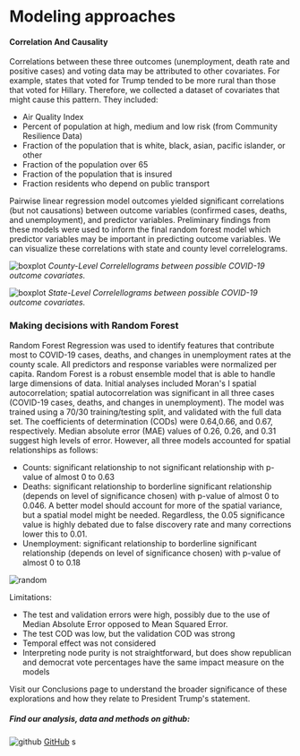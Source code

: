 # Modeling approaches

#### Correlation And Causality
Correlations between these three outcomes (unemployment, death rate and positive cases) and voting data may be attributed to other covariates.  For example, states that voted for Trump tended to be more rural than those that voted for Hillary. Therefore, we collected a dataset of covariates that might cause this pattern. They included:
* Air Quality Index
* Percent of population at high, medium and low risk (from Community Resilience Data)
* Fraction of the population that is white, black, asian, pacific islander, or other
* Fraction of the population over 65
* Fraction of the population that is insured
* Fraction residents who depend on public transport

Pairwise linear regression model outcomes yielded significant correlations (but not causations) between outcome variables (confirmed cases, deaths, and unemployment), and predictor variables. Preliminary findings from these models were used to inform the final random forest model which predictor variables may be important in predicting outcome variables. We can visualize these correlations with state and county level correlelograms.

![boxplot](https://pages.github.ncsu.edu/chaedri/Data-Challenge-GIS713/images/countylevelcorr.png)
*County-Level Correlellograms between possible COVID-19 outcome covariates.*

![boxplot](https://pages.github.ncsu.edu/chaedri/Data-Challenge-GIS713/images/statelevelcorr.png)
*State-Level Correlellograms between possible COVID-19 outcome covariates.*

### Making decisions with Random Forest

Random Forest Regression was used to identify features that contribute most to COVID-19 cases, deaths, and changes in unemployment rates at the county scale.  All predictors and response variables were normalized per capita. Random Forest is a robust ensemble model that is able to handle large dimensions of data. Initial analyses included Moran's I spatial autocorrelation; spatial autocorrelation was significant in all three cases (COVID-19 cases, deaths, and changes in unemployment). The model was trained using a 70/30 training/testing split, and validated with the full data set. The coefficients of determination (CODs) were 0.64,0.66, and 0.67, respectively. Median absolute error (MAE) values of  0.26, 0.26, and 0.31 suggest high levels of error. However, all three models accounted for spatial relationships as follows:
* Counts: significant relationship to not significant relationship with p-value of almost 0 to 0.63
* Deaths: significant relationship to borderline significant relationship (depends on level of significance chosen) with p-value of almost 0 to 0.046. A better model should account for more of the spatial variance, but a spatial model might be needed.  Regardless, the 0.05 significance value is highly debated due to false discovery rate and many corrections lower this to 0.01.
* Unemployment: significant relationship to borderline significant relationship (depends on level of significance chosen) with p-value of almost 0 to 0.18

![random](https://pages.github.ncsu.edu/chaedri/Data-Challenge-GIS713/images/randomforest.PNG)

Limitations:
* The test and validation errors were high, possibly due to the use of Median Absolute Error opposed to Mean Squared Error.
* The test COD was low, but the validation COD was strong
* Temporal effect was not considered
* Interpreting node purity is not straightforward, but does show republican and democrat vote percentages have the same impact measure on the models

Visit our Conclusions page to understand the broader significance of these explorations and how they relate to President Trump's statement.


##### Find our analysis, data and methods on github: 
![github](https://pages.github.ncsu.edu/chaedri/Data-Challenge-GIS713/images/octocat.svg) [GitHub](https://github.ncsu.edu/chaedri/Data-Challenge-GIS713)
s
